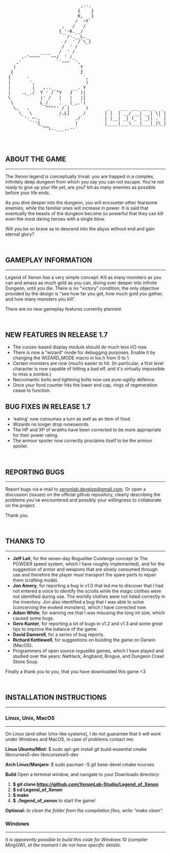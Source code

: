 <pre>
 
                            ,--.
                           {    }
                           K,   }
                          /  ~Y`
                     ,   /   /
                    {_'-K.__/
                      `/-.__L._
                      /  ' /`\_}
                     /  ' /
             ____   /  ' /
      ,-'~~~~    ~~/  ' /_
    ,'             ``~~~  ',
   (                        Y
  {                         I
 {      -                    `,
 |       ',                   )
 |        |   ,..__      __. Y
 |    .,_./  Y ' / ^Y   J   )|
 \           |' /   |   |   ||
  \          L_/    . _ (_,.'(
   \,   ,      ^^""' / |      )       _    ___ ___ ___ _  _ ___     ___  ___  __  _____ _  _  ___  _  _ 
     \_  \          /,L]     /       | |  | __/ __| __| \| |   \   / _ \| __| \ \/ / __| \| |/ _ \| \| |
       '-_~-,       ` `   ./`        | |__| _| (_ | _|| .` | |) | | (_) | _|   >  <| _|| .` | (_) | .` |
          `'{_            )          |____|___\___|___|_|\_|___/   \___/|_|   /_/\_\___|_|\_|\___/|_|\_|
              ^^\..___,.--`
                                                                    
</pre>
<br>

## ABOUT THE GAME
-----------------

The Xenon legend is conceptually trivial: you are trapped in a complex, infinitely deep dungeon from which you say you can not escape. You're not ready to give up your life yet, are you? kill as many enemies as possible before your life ends.

As you dive deeper into the dungeon, you will encounter other fearsome enemies, while the familiar ones will increase in power. It is said that eventually the beasts of the dungeon become so powerful that they can kill even the most daring heroes with a single blow.

Will you be so brave as to descend into the abyss without end and gain eternal glory?

<br>

## GAMEPLAY INFORMATION
-----------------------

Legend of Xenon has a very simple concept: Kill as many monsters as you can and amass as much gold as you can, diving ever deeper into infinite Dungeon, until you die. There is no "victory" condition; the only objective provided by the design is "see how far you get, how much gold you gather, and how many monsters you kill".

There are no new gameplay features currently planned.

<br>

NEW FEATURES IN RELEASE 1.7
---------------------------
* The curses-based display module should do much less I/O now.
* There is now a "wizard" mode for debugging purposes. Enable it by changing
  the WIZARD_MODE macro in lox.h from 0 to 1.
* Certain monsters are now (much) easier to hit. (In particular, a first
  level character is now capable of hitting a bad elf, and it's virtually
  impossible to miss a zombie.)
* Necromantic bolts and lightning bolts now use pure-agility defence.
* Once your food counter hits the lower end cap, rings of regeneration
  cease to function.

BUG FIXES IN RELEASE 1.7
------------------------
* 'eating' now consumes a turn as well as an item of food.
* Wizards no longer drop runeswords.
* The HP and XP of wraiths have been corrected to be more appropriate for their
  power rating.
* The armour spoiler now correctly proclaims itself to be the armour spoiler.

<br>

## REPORTING BUGS
-----------------

Report bugs via e-mail to xenonlab.develop@gmail.com. Or open a discussion (issues) on the official github repository, clearly describing the problems you've encountered and possibly your willingness to collaborate on the project.

Thank you.

<br>

## THANKS TO
------------

* **Jeff Lait**, for the seven-day Roguelike Cuixlenge concept (e The POWDER speed system, which I have roughly implemented), and for the suggestion of armor and weapons that are slowly consumed through use and therefore the player must transport the spare parts to repair them (crafting mode).
* **Jon Amery**, for reporting a bug in v1.0 that led me to discover that I had not entered a voice to identify the scrolls while the magic clothes were not identified during use. The worldly clothes were not listed correctly in the inventory. Jon also identified a bug that I was able to solve (concerning the evoked monsters), which I have corrected now.
* **Adam White**, for warning me that I was misusing the long int size, which caused some bugs.
* **Gero Kunter**, for reporting a lot of bugs in v1.2 and v1.3 and some great tips to improve the balance of the game.
* **David Damerell**, for a series of bug reports.
* **Richard Kettlewell**, for suggestions on building the game on Darwin (MacOS).
* Programmers of open source roguelike games, which I have played and studied over the years: NetHack, Angband, Brogue, and Dungeon Crawl Stone Soup.

Finally a thank you to you, that you have downloaded this game <3

<br>

## INSTALLATION INSTRUCTIONS
----------------------------

### Linux, Unix, MacOS
----------------------

On Linux (and other Unix-like systems), I do not guarantee that it will work
under Windows and MacOS, in case of problems contact me:

**Linux Ubuntu/Mint:**
$ sudo apt-get install git build-essential cmake libncurses5-dev libncursesw5-dev

**Arch Linux/Manjaro:**
$ sudo pacman -S git base-devel cmake ncurses

**Build**
Open a terminal window, and navigate to your Downloads directory: <br>
1. **$ git clone https://github.com/XenonLab-Studio/Legend_of_Xenon** <br>
2. **$ cd Legend_of_Xenon** <br>
3. **$ make** <br>
4. **$ ./legend_of_xenon** to start the game!

**Optional:** *to clean the folder from the compilation files, write "make clean".*

### Windows
-----------------

*It is apparently possible to build this code for Windows 10 (compiler MingGW), at the moment I do not have specific details*.
